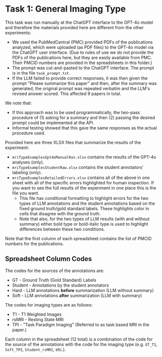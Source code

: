 # Task 1: General Imaging Type

This task was run manually at the ChatGPT interface to the GPT-4o model and therefore the materials provided here are different from the other experiments:

+ We used the PubMedCentral (PMC) provided PDFs of the publications analyzed, which were uploaded (as PDF files) to the GPT-4o model via the ChatGPT user interface. (Due to rules of use we do not provide the PDFs of the publications here, but they are easily available from PMC. Their PMCID numbers are provided in the spreadsheets in this folder.)
+ The prompt was cut-and-pasted to the ChatGPT interface. The prompt is in the file `task_prompt.txt`.
+ If the LLM failed to provide correct responses, it was then given the prompt "Please summarize this paper" and then, after the summary was generated, the original prompt was repeated verbatim and the LLM's revised answer scored. This affected 9 papers in total.

We note that:

+ If this approach was to be used programmatically, the two-pass procedure of (1) asking for a summary and then (2) passing the desired prompt could be implemented at the API.
+ Informal testing showed that this gave the same responses as the actual procedure used.

Provided here are three XLSX files that summarize the results of the experiment:

+ `mriTypeExamplesGpt4oManualRun.xlsx` contains the results of the GPT-4o analyses (only).
+ `mriTypeExamplesStudentRaw.xlsx` contains the student annotators' labeling (only).
+ `mriTypeExamplesDetailedErrors.xlsx` contains all of the above in one sheet with all of the specific errors highlighted for human inspection. If you want to see the full results of the experiment in one place this is the file you want.
  + This file has conditional formatting to highlight errors for the two types of LLM annotations and the student annotations based on the fixed ground truth/gold standard labels. These highlights color in cells that disagree with the ground truth.
  + Note that also, for the two types of LLM results (with and without summary) either bold type or bold-italic type is used to highlight differences between these two conditions.

Note that the first column of each spreadsheet contains the list of PMCID numbers for the publications.

## Spreadsheet Column Codes

The codes for the sources of the annotations are:

+ GT - Ground Truth (Gold Standard) Labels
+ Student - Annotations by the student annotators
+ Hard - LLM annotations **before** summarization (LLM without summary)
+ Soft - LLM annotations **after** summarization (LLM with summary)

The codes for imaging types are as follows:

+ T1 - T1 Weighted Images
+ rsMRI - Resting State MRI
+ TPI - "Task Paradigm Imaging" (Referred to as task based MRI in the paper.)

Each column in the spreadsheet (12 total) is a combination of the code for the source of the annotations with the code for the imaging type (e.g. `GT_T1`, `Soft_TPI`, `Student_rsMRI`, etc.).
